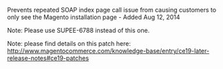 Prevents repeated SOAP index page call issue from causing customers to only see the Magento installation page - Added Aug 12, 2014

Note: Please use SUPEE-6788 instead of this one.

Note: please find details on this patch here:
http://www.magentocommerce.com/knowledge-base/entry/ce19-later-release-notes#ce19-patches

